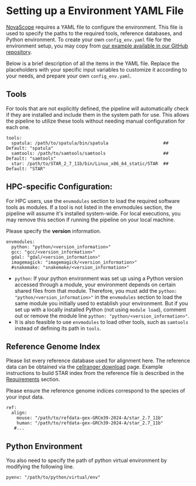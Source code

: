 # Setting up a Environment YAML File

[NovaScope](../index.md) requires a YAML file to configure the environment. This file is used to specify the paths to the required tools, reference databases, and Python environment. To create your own `config_env.yaml` file for the environment setup, you may copy from [our example available in our GitHub repository](https://github.com/seqscope/NovaScope/blob/main/info/config_env.yaml).

Below is a brief description of all the items in the YAML file. Replace the placeholders with your specific input variables to customize it according to your needs, and prepare your own `config_env.yaml`.

## Tools 

For tools that are not explicitly defined, the pipeline will automatically check if they are installed and include them in the system path for use. This allows the pipeline to utilize these tools without needing manual configuration for each one.
```
tools:
  spatula: /path/to/spatula/bin/spatula                     ## Default: "spatula"
  samtools: /path/to/samtools/samtools	                    ## Default: "samtools"
  star: /path/to/STAR_2_7_11b/bin/Linux_x86_64_static/STAR  ## Default: "STAR"
```

## HPC-specific Configuration:

For HPC users, use the `envmodules` section to load the required software tools as modules. If a tool is not listed in the envmodules section, the pipeline will assume it's installed system-wide. For local executions, you may remove this section if running the pipeline on your local machine.

Please specify the **version** information. 

```
envmodules:
  python: "python/<version_information>"
  gcc: "gcc/<version_information>"
  gdal: "gdal/<version_information>"
  imagemagick: "imagemagick/<version_information>"
  #snakemake: "snakemake/<version_information>"
```
* `python`: If your python environment was set up using a Python version accessed through a module, your environment depends on certain shared files from that module. Therefore, you must add the `python: "python/<version_information>"`  in the `envmodules` section to load the same module you initially used to establish your environment. But if you set up with a locally installed Python (not using `module load`), comment out or remove the module line `python: "python/<version_information>"`.
* It is also feasible to use `envmodules` to load other tools, such as `samtools` instead of defining its path in `tools`.

## Reference Genome Index

Please list every reference database used for alignment here. The reference data can be obtained via the [cellranger download](https://www.10xgenomics.com/support/software/cell-ranger/downloads) page. Example instructions to build STAR index from the reference file is described in the [Requirements](requirements.md) section.

Please ensure the reference genome indices correspond to the species of your input data. 

```
ref:
  align:
    mouse: "/path/to/refdata-gex-GRCm39-2024-A/star_2.7_11b"
    human: "/path/to/refdata-gex-GRCh39-2024-A/star_2.7_11b"
   #...
```

## Python Environment

You also need to specify the path of python virtual environment by modifying the following line.

```
pyenv: "/path/to/python/virtual/env"
```

